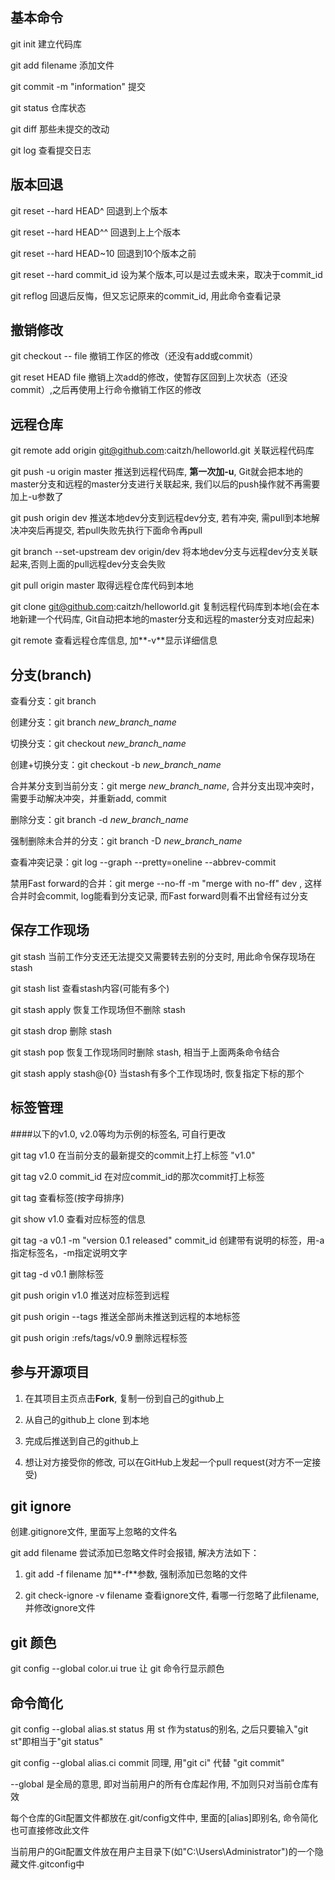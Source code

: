 ## 基本命令
git init  建立代码库

git add filename 添加文件

git commit -m "information" 提交

git status 仓库状态

git diff 那些未提交的改动

git log 查看提交日志

## 版本回退
git reset --hard HEAD^  回退到上个版本

git reset --hard HEAD^^  回退到上上个版本

git reset --hard HEAD~10  回退到10个版本之前

git reset --hard commit_id  设为某个版本,可以是过去或未来，取决于commit_id

git reflog 回退后反悔，但又忘记原来的commit_id, 用此命令查看记录

## 撤销修改
git checkout -- file 撤销工作区的修改（还没有add或commit）

git reset HEAD file 撤销上次add的修改，使暂存区回到上次状态（还没commit）,之后再使用上行命令撤销工作区的修改

## 远程仓库
git remote add origin git@github.com:caitzh/helloworld.git 关联远程代码库

git push -u origin master 推送到远程代码库, **第一次加-u**, Git就会把本地的master分支和远程的master分支进行关联起来, 我们以后的push操作就不再需要加上-u参数了

git push origin dev 推送本地dev分支到远程dev分支, 若有冲突, 需pull到本地解决冲突后再提交, 若pull失败先执行下面命令再pull

git branch --set-upstream dev origin/dev 将本地dev分支与远程dev分支关联起来,否则上面的pull远程dev分支会失败

git pull origin master 取得远程仓库代码到本地

git clone git@github.com:caitzh/helloworld.git 复制远程代码库到本地(会在本地新建一个代码库, Git自动把本地的master分支和远程的master分支对应起来)

git remote 查看远程仓库信息, 加**-v**显示详细信息

## 分支(branch)
查看分支：git branch

创建分支：git branch *new_branch_name*

切换分支：git checkout *new_branch_name*

创建+切换分支：git checkout -b *new_branch_name*

合并某分支到当前分支：git merge *new_branch_name*, 合并分支出现冲突时，需要手动解决冲突，并重新add, commit

删除分支：git branch -d *new_branch_name*

强制删除未合并的分支：git branch -D *new_branch_name*

查看冲突记录：git log --graph --pretty=oneline --abbrev-commit

禁用Fast forward的合并：git merge --no-ff -m "merge with no-ff" dev , 这样合并时会commit, log能看到分支记录, 而Fast forward则看不出曾经有过分支

## 保存工作现场
git stash 当前工作分支还无法提交又需要转去别的分支时, 用此命令保存现场在stash

git stash list 查看stash内容(可能有多个)

git stash apply 恢复工作现场但不删除 stash

git stash drop 删除 stash

git stash pop 恢复工作现场同时删除 stash, 相当于上面两条命令结合

git stash apply stash@{0} 当stash有多个工作现场时, 恢复指定下标的那个

## 标签管理

####以下的v1.0, v2.0等均为示例的标签名, 可自行更改

git tag v1.0 在当前分支的最新提交的commit上打上标签 "v1.0"

git tag v2.0 commit_id 在对应commit_id的那次commit打上标签

git tag 查看标签(按字母排序)

git show v1.0 查看对应标签的信息

git tag -a v0.1 -m "version 0.1 released" commit_id 创建带有说明的标签，用-a指定标签名，-m指定说明文字

git tag -d v0.1 删除标签

git push origin v1.0 推送对应标签到远程

git push origin --tags 推送全部尚未推送到远程的本地标签

git push origin :refs/tags/v0.9  删除远程标签

## 参与开源项目

1. 在其项目主页点击**Fork**, 复制一份到自己的github上

2. 从自己的github上 clone 到本地

3. 完成后推送到自己的github上

4. 想让对方接受你的修改, 可以在GitHub上发起一个pull request(对方不一定接受)

## git ignore

创建.gitignore文件, 里面写上忽略的文件名

git add filename 尝试添加已忽略文件时会报错, 解决方法如下：

1. git add -f filename 加**-f**参数, 强制添加已忽略的文件

2. git check-ignore -v filename 查看ignore文件, 看哪一行忽略了此filename, 并修改ignore文件


## git 颜色

git config --global color.ui true  让 git 命令行显示颜色

## 命令简化

git config --global alias.st status 用 st 作为status的别名, 之后只要输入"git st"即相当于"git status"

git config --global alias.ci commit 同理, 用"git ci" 代替 "git commit"

--global 是全局的意思, 即对当前用户的所有仓库起作用, 不加则只对当前仓库有效

每个仓库的Git配置文件都放在.git/config文件中, 里面的[alias]即别名, 命令简化也可直接修改此文件

当前用户的Git配置文件放在用户主目录下(如"C:\Users\Administrator\")的一个隐藏文件.gitconfig中





